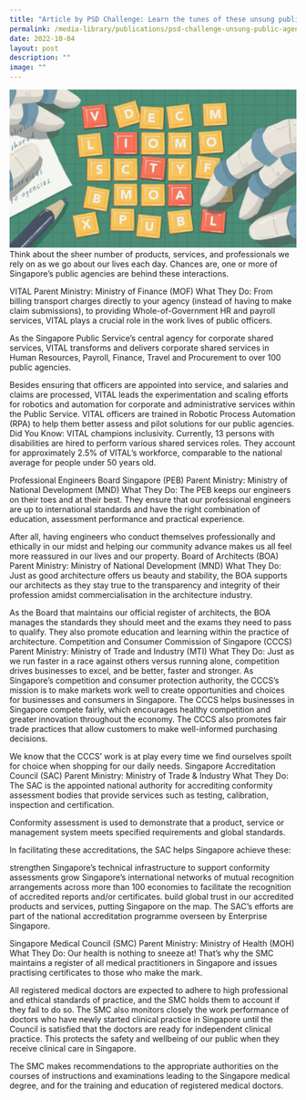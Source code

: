 ```yaml
---
title: "Article by PSD Challenge: Learn the tunes of these unsung public agencies"
permalink: /media-library/publications/psd-challenge-unsung-public-agencies/
date: 2022-10-04
layout: post
description: ""
image: ""
---
```

<img src="/images/Media/PSD Challenge.png">
Think about the sheer number of products, services, and professionals we rely on as we go about our lives each day. Chances are, one or more of Singapore’s public agencies are behind these interactions.

VITAL
Parent Ministry: Ministry of Finance (MOF)
What They Do:
From billing transport charges directly to your agency (instead of having to make claim submissions), to providing Whole-of-Government HR and payroll services, VITAL plays a crucial role in the work lives of public officers.

As the Singapore Public Service’s central agency for corporate shared services, VITAL transforms and delivers corporate shared services in Human Resources, Payroll, Finance, Travel and Procurement to over 100 public agencies.

Besides ensuring that officers are appointed into service, and salaries and claims are processed, VITAL leads the experimentation and scaling efforts for robotics and automation for corporate and administrative services within the Public Service. VITAL officers are trained in Robotic Process Automation (RPA) to help them better assess and pilot solutions for our public agencies.
Did You Know: VITAL champions inclusivity. Currently, 13 persons with disabilities are hired to perform various shared services roles. They account for approximately 2.5% of VITAL’s workforce, comparable to the national average for people under 50 years old.

Professional Engineers Board Singapore (PEB)
Parent Ministry: Ministry of National Development (MND)
What They Do:
The PEB keeps our engineers on their toes and at their best. They ensure that our professional engineers are up to international standards and have the right combination of education, assessment performance and practical experience.

After all, having engineers who conduct themselves professionally and ethically in our midst and helping our community advance makes us all feel more reassured in our lives and our property.
Board of Architects (BOA)
Parent Ministry: Ministry of National Development (MND)
What They Do:
Just as good architecture offers us beauty and stability, the BOA supports our architects as they stay true to the transparency and integrity of their profession amidst commercialisation in the architecture industry.

As the Board that maintains our official register of architects, the BOA manages the standards they should meet and the exams they need to pass to qualify. They also promote education and learning within the practice of architecture.
Competition and Consumer Commission of Singapore (CCCS)
Parent Ministry: Ministry of Trade and Industry (MTI)
What They Do:
Just as we run faster in a race against others versus running alone, competition drives businesses to excel, and be better, faster and stronger. As Singapore’s competition and consumer protection authority, the CCCS’s mission is to make markets work well to create opportunities and choices for businesses and consumers in Singapore.
The CCCS helps businesses in Singapore compete fairly, which encourages healthy competition and greater innovation throughout the economy. The CCCS also promotes fair trade practices that allow customers to make well-informed purchasing decisions.

We know that the CCCS’ work is at play every time we find ourselves spoilt for choice when shopping for our daily needs.
Singapore Accreditation Council (SAC)
Parent Ministry: Ministry of Trade & Industry
What They Do:
The SAC is the appointed national authority for accrediting conformity assessment bodies that provide services such as testing, calibration, inspection and certification.

Conformity assessment is used to demonstrate that a product, service or management system meets specified requirements and global standards.

In facilitating these accreditations, the SAC helps Singapore achieve these:

strengthen Singapore’s technical infrastructure to support conformity assessments
grow Singapore’s international networks of mutual recognition arrangements across more than 100 economies to facilitate the recognition of accredited reports and/or certificates.
build global trust in our accredited products and services, putting Singapore on the map.
The SAC’s efforts are part of the national accreditation programme overseen by Enterprise Singapore.

Singapore Medical Council (SMC)
Parent Ministry: Ministry of Health (MOH)
What They Do:
Our health is nothing to sneeze at! That’s why the SMC maintains a register of all medical practitioners in Singapore and issues practising certificates to those who make the mark.

All registered medical doctors are expected to adhere to high professional and ethical standards of practice, and the SMC holds them to account if they fail to do so.
The SMC also monitors closely the work performance of doctors who have newly started clinical practice in Singapore until the Council is satisfied that the doctors are ready for independent clinical practice. This protects the safety and wellbeing of our public when they receive clinical care in Singapore.

The SMC makes recommendations to the appropriate authorities on the courses of instructions and examinations leading to the Singapore medical degree, and for the training and education of registered medical doctors.